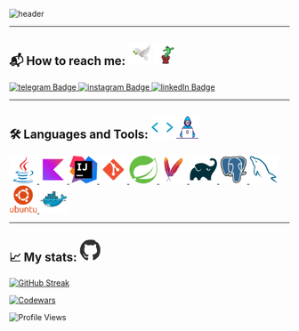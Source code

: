 ![header](https://capsule-render.vercel.app/api?type=waving&color=gradient&height=256&section=header&text=Hello%20World!&fontSize=75&animation=fadeIn&fontAlignY=33&desc=Welcome%20to%20my%20GitHub%20profile!&descAlignY=51&descAlign=50)

---
## 📬 How to reach me: <img width='40px' height='40px' src="https://github.com/GGk77/GGk77/blob/main/gifs/flying_bird.gif" /> <img width='40px' height='40px' src="https://github.com/GGk77/GGk77/blob/main/gifs/dancing_cactus.gif" />
<div id="badges">
  <a href="https://t.me/KirillR7">
    <img src="https://img.shields.io/badge/Telegram-blue?style=for-the-badge&logo=telegram&logoColor=white" alt="telegram Badge"/>
  </a>
  <a href="https://instagram.com/kirillrekuts">
    <img src="https://img.shields.io/badge/Instagram-blueviolet?style=for-the-badge&logo=instagram&logoColor=white" alt="instagram Badge"/>
  </a>
  <a href="https://www.linkedin.com/in/kirill-rekuts-1702441b2/">
    <img src="https://img.shields.io/badge/LinkedIn-blue?style=for-the-badge&logo=linkedin&logoColor=white" alt="linkedIn Badge"/>
  </a>     
</div>  

---
## :hammer_and_wrench: Languages and Tools: <img width='40px' height='40px' src="https://github.com/GGk77/GGk77/blob/main/gifs/brackets.gif" /> <img width='40px' height='40px' src="https://github.com/GGk77/GGk77/blob/main/gifs/print.gif" />

<a href="https://www.java.com"> <img width='50px' height='50px' src="https://github.com/devicons/devicon/blob/master/icons/java/java-original.svg" /> </a>
<a href="https://kotlinlang.org"> <img width='50px' height='50px' src="https://github.com/devicons/devicon/blob/master/icons/kotlin/kotlin-original.svg" /> </a>
<a href="https://www.jetbrains.com/idea/"> <img width='50px' height='50px' src="https://github.com/GGk77/GGk77/blob/main/icons/skills/IntelliJ_IDEA.svg" /> </a>
<a href="https://git-scm.com/"> <img width='50px' height='50px' src="https://github.com/GGk77/GGk77/blob/main/icons/skills/Git.svg" /> </a>
<a href="https://spring.io/"> <img width='50px' height='50px' src="https://github.com/GGk77/GGk77/blob/main/icons/skills/Spring.svg" /> </a>
<a href="https://maven.apache.org/"> <img width='50px' height='50px' src="https://github.com/GGk77/GGk77/blob/main/icons/skills/Maven.svg" /> </a>
<a href="https://gradle.org/"> <img width='50px' height='50px' src="https://github.com/devicons/devicon/blob/master/icons/gradle/gradle-plain.svg" /> </a>
<a href="https://www.postgresql.org/"> <img width='50px' height='50px' src="https://github.com/devicons/devicon/blob/master/icons/postgresql/postgresql-original.svg" /> </a>
<a href="https://www.mysql.com/"> <img width='50px' height='50px' src="https://github.com/devicons/devicon/blob/master/icons/mysql/mysql-original.svg" /> </a>
<a href="https://ubuntu.com/"> <img width='50px' height='50px' src="https://github.com/devicons/devicon/blob/master/icons/ubuntu/ubuntu-plain-wordmark.svg" /> </a>
<a href="https://www.docker.com/"> <img width='50px' height='50px' src="https://github.com/devicons/devicon/blob/master/icons/docker/docker-original.svg" /> </a>

---
## 📈 My stats: <img width='40px' height='40px' src="https://github.com/GGk77/GGk77/blob/main/gifs/github.gif" />
[![GitHub Streak](http://github-readme-streak-stats.herokuapp.com?user=GGK77&theme=dracula)](https://git.io/streak-stats)

[![Codewars](https://www.codewars.com/users/GGk77/badges/large)](https://www.codewars.com/users/GGk77)

![Profile Views](https://komarev.com/ghpvc/?username=GGK77)
